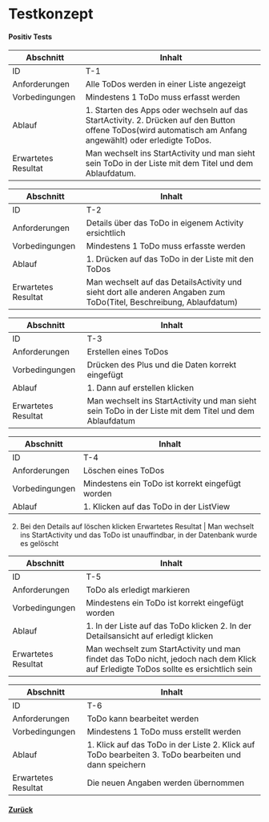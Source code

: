 # Testkonzept

#### Positiv Tests

Abschnitt            | Inhalt
---------------------|--------
ID                   | T-1
Anforderungen        | Alle ToDos werden in einer Liste angezeigt
Vorbedingungen       | Mindestens 1 ToDo muss erfasst werden
Ablauf               | 1.	Starten des Apps oder wechseln auf das StartActivity. 2.	Drücken auf den Button offene ToDos(wird automatisch am Anfang angewählt) oder erledigte ToDos.
Erwartetes Resultat  | Man wechselt ins StartActivity und man sieht sein ToDo in der Liste mit dem Titel und dem Ablaufdatum.


Abschnitt            | Inhalt
---------------------|--------
ID                   | T-2
Anforderungen        | Details über das ToDo in eigenem Activity ersichtlich
Vorbedingungen       | Mindestens 1 ToDo muss erfasste werden
Ablauf               | 1.	Drücken auf das ToDo in der Liste mit den ToDos
Erwartetes Resultat  | Man wechselt auf das DetailsActivity und sieht dort alle anderen Angaben zum ToDo(Titel, Beschreibung, Ablaufdatum)


Abschnitt            | Inhalt
---------------------|--------
ID                   | T-3
Anforderungen        | Erstellen eines ToDos
Vorbedingungen       | Drücken des Plus und die Daten korrekt eingefügt
Ablauf               | 1.	Dann auf erstellen klicken
Erwartetes Resultat  | Man wechselt ins StartActivity und man sieht sein ToDo in der Liste mit dem Titel und dem Ablaufdatum


Abschnitt            | Inhalt
---------------------|--------
ID                   | T-4
Anforderungen        | Löschen eines ToDos
Vorbedingungen       | Mindestens ein ToDo ist korrekt eingefügt worden
Ablauf               | 1.	Klicken auf das ToDo in der ListView
2.	Bei den Details auf löschen klicken
Erwartetes Resultat  | Man wechselt ins StartActivity und das ToDo ist unauffindbar, in der Datenbank wurde es gelöscht

Abschnitt            | Inhalt
---------------------|--------
ID                   | T-5
Anforderungen        | ToDo als erledigt markieren
Vorbedingungen       | Mindestens ein ToDo ist korrekt eingefügt worden
Ablauf               | 1.	In der Liste auf das ToDo klicken 2.	In der Detailsansicht auf erledigt klicken
Erwartetes Resultat  | Man wechselt zum StartActivity und man findet das ToDo nicht, jedoch nach dem Klick auf Erledigte ToDos sollte es ersichtlich sein

Abschnitt            | Inhalt
---------------------|--------
ID                   | T-6
Anforderungen        | ToDo kann bearbeitet werden
Vorbedingungen       | Mindestens 1 ToDo muss erstellt werden
Ablauf               | 1.	Klick auf das ToDo in der Liste 2.	Klick auf ToDo bearbeiten 3.	ToDo bearbeiten und dann speichern
Erwartetes Resultat  | Die neuen Angaben werden übernommen


  #### [Zurück](../README.md)

